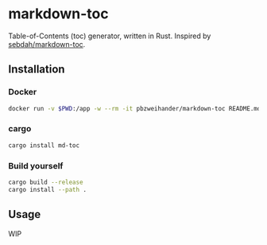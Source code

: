 # markdown-toc

Table-of-Contents (toc) generator, written in Rust. Inspired by [sebdah/markdown-toc](https://github.com/sebdah/markdown-toc).

## Installation

### Docker

```bash
docker run -v $PWD:/app -w --rm -it pbzweihander/markdown-toc README.md
```

### cargo

```bash
cargo install md-toc
```

### Build yourself

```bash
cargo build --release
cargo install --path .
```

## Usage

WIP
